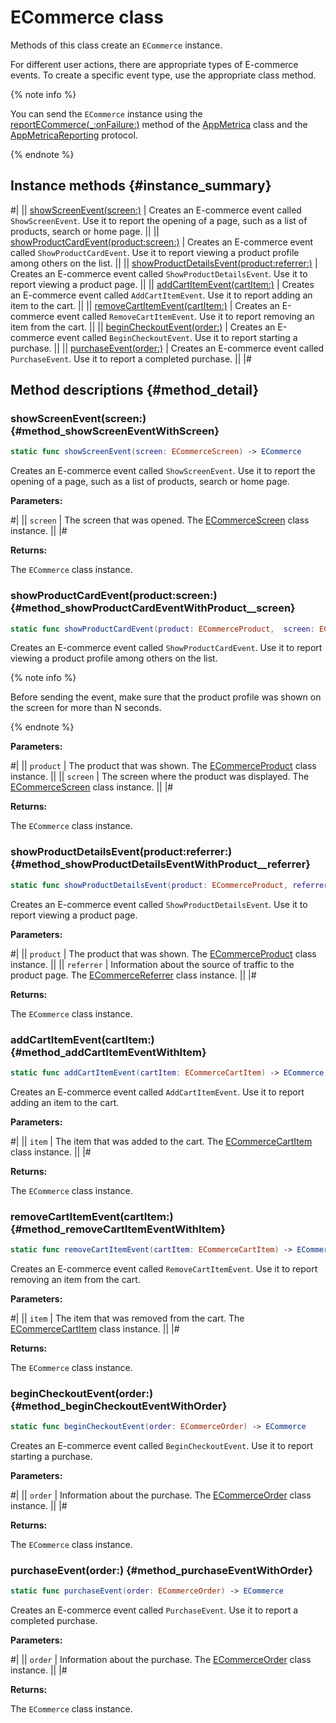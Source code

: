 # ECommerce class

Methods of this class create an `ECommerce` instance.

For different user actions, there are appropriate types of E-commerce events. To create a specific event type, use the appropriate class method.

{% note info %}

You can send the `ECommerce` instance using the [reportECommerce(_:onFailure:)](AppMetrica.md#method_reportECommerce__onFailure) method of the [AppMetrica](AppMetrica.md) class and the [AppMetricaReporting](AppMetricaReporting.md) protocol.

{% endnote %}

## Instance methods {#instance_summary}

#|
|| [showScreenEvent(screen:)](#method_showScreenEventWithScreen) | Creates an E-commerce event called `ShowScreenEvent`. Use it to report the opening of a page, such as a list of products, search or home page. ||
|| [showProductCardEvent(product:screen:)](#method_showProductCardEventWithProduct__screen) | Creates an E-commerce event called `ShowProductCardEvent`. Use it to report viewing a product profile among others on the list. ||
|| [showProductDetailsEvent(product:referrer:)](#method_showProductDetailsEventWithProduct__referrer) | Creates an E-commerce event called `ShowProductDetailsEvent`. Use it to report viewing a product page. ||
|| [addCartItemEvent(cartItem:)](#method_addCartItemEventWithItem) | Creates an E-commerce event called `AddCartItemEvent`. Use it to report adding an item to the cart. ||
|| [removeCartItemEvent(cartItem:)](#method_removeCartItemEventWithItem) | Creates an E-commerce event called `RemoveCartItemEvent`. Use it to report removing an item from the cart. ||
|| [beginCheckoutEvent(order:)](#method_beginCheckoutEventWithOrder) | Creates an E-commerce event called `BeginCheckoutEvent`. Use it to report starting a purchase. ||
|| [purchaseEvent(order:)](#method_purchaseEventWithOrder) | Creates an E-commerce event called `PurchaseEvent`. Use it to report a completed purchase. ||
|#

## Method descriptions {#method_detail}

### showScreenEvent(screen:) {#method_showScreenEventWithScreen}

```swift translate=no
static func showScreenEvent(screen: ECommerceScreen) -> ECommerce
```

Creates an E-commerce event called `ShowScreenEvent`. Use it to report the opening of a page, such as a list of products, search or home page.

**Parameters:**

#|
|| `screen` | The screen that was opened. The [ECommerceScreen](ECommerceScreen.md) class instance. ||
|#

**Returns:**

The `ECommerce` class instance.

### showProductCardEvent(product:screen:) {#method_showProductCardEventWithProduct__screen}

```swift translate=no
static func showProductCardEvent(product: ECommerceProduct,  screen: ECommerceScreen) -> ECommerce
```

Creates an E-commerce event called `ShowProductCardEvent`. Use it to report viewing a product profile among others on the list.

{% note info %}

Before sending the event, make sure that the product profile was shown on the screen for more than N seconds.

{% endnote %}

**Parameters:**

#|
|| `product` | The product that was shown. The [ECommerceProduct](ECommerceProduct.md) class instance. ||
|| `screen` | The screen where the product was displayed. The [ECommerceScreen](ECommerceScreen.md) class instance. ||
|#

**Returns:**

The `ECommerce` class instance.

### showProductDetailsEvent(product:referrer:) {#method_showProductDetailsEventWithProduct__referrer}

```swift translate=no
static func showProductDetailsEvent(product: ECommerceProduct, referrer: ECommerceReferrer?) -> ECommerce
```

Creates an E-commerce event called `ShowProductDetailsEvent`. Use it to report viewing a product page.

**Parameters:**

#|
|| `product` | The product that was shown. The [ECommerceProduct](ECommerceProduct.md) class instance. ||
|| `referrer` | Information about the source of traffic to the product page. The [ECommerceReferrer](ECommerceReferrer.md) class instance. ||
|#

**Returns:**

The `ECommerce` class instance.

### addCartItemEvent(cartItem:) {#method_addCartItemEventWithItem}

```swift translate=no
static func addCartItemEvent(cartItem: ECommerceCartItem) -> ECommerce
```

Creates an E-commerce event called `AddCartItemEvent`. Use it to report adding an item to the cart.

**Parameters:**

#|
|| `item` | The item that was added to the cart. The [ECommerceCartItem](ECommerceCartItem.md) class instance. ||
|#

**Returns:**

The `ECommerce` class instance.

### removeCartItemEvent(cartItem:) {#method_removeCartItemEventWithItem}

```swift translate=no
static func removeCartItemEvent(cartItem: ECommerceCartItem) -> ECommerce
```

Creates an E-commerce event called `RemoveCartItemEvent`. Use it to report removing an item from the cart.

**Parameters:**

#|
|| `item` | The item that was removed from the cart. The [ECommerceCartItem](ECommerceCartItem.md) class instance. ||
|#

**Returns:**

The `ECommerce` class instance.

### beginCheckoutEvent(order:) {#method_beginCheckoutEventWithOrder}

```swift translate=no
static func beginCheckoutEvent(order: ECommerceOrder) -> ECommerce
```

Creates an E-commerce event called `BeginCheckoutEvent`. Use it to report starting a purchase.

**Parameters:**

#|
|| `order` | Information about the purchase. The [ECommerceOrder](ECommerceOrder.md) class instance. ||
|#

**Returns:**

The `ECommerce` class instance.

### purchaseEvent(order:) {#method_purchaseEventWithOrder}

```swift translate=no
static func purchaseEvent(order: ECommerceOrder) -> ECommerce
```

Creates an E-commerce event called `PurchaseEvent`. Use it to report a completed purchase.

**Parameters:**

#|
|| `order` | Information about the purchase. The [ECommerceOrder](ECommerceOrder.md) class instance. ||
|#

**Returns:**

The `ECommerce` class instance.
